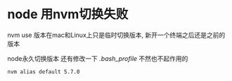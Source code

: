 # node 用nvm切换失败

nvm use 版本在mac和Linux上只是临时切换版本, 新开一个终端之后还是之前的版本

node永久切换版本  还有修改一下 *.bash_profile* 不然也不起作用的

```
nvm alias default 5.7.0
```